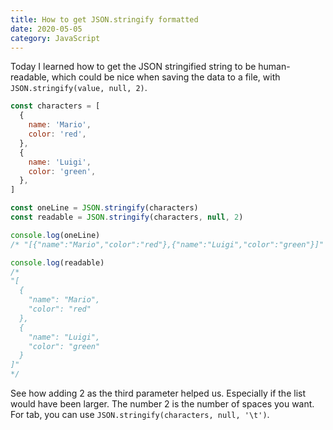 ```yaml
---
title: How to get JSON.stringify formatted
date: 2020-05-05
category: JavaScript
---
```


Today I learned how to get the JSON stringified string to be human-readable, which could be nice when saving the data to a file, with `JSON.stringify(value, null, 2)`.

```js
const characters = [
  {
    name: 'Mario',
    color: 'red',
  },
  {
    name: 'Luigi',
    color: 'green',
  },
]

const oneLine = JSON.stringify(characters)
const readable = JSON.stringify(characters, null, 2)

console.log(oneLine)
/* "[{"name":"Mario","color":"red"},{"name":"Luigi","color":"green"}]" */

console.log(readable)
/*
"[
  {
    "name": "Mario",
    "color": "red"
  },
  {
    "name": "Luigi",
    "color": "green"
  }
]"
*/
```

See how adding 2 as the third parameter helped us. Especially if the list would have been larger. The number 2 is the number of spaces you want. For tab, you can use `JSON.stringify(characters, null, '\t')`.
